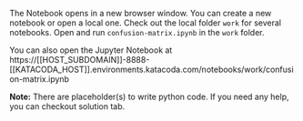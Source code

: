The Notebook opens in a new browser window. You can create a new notebook or open a local one. Check out the local folder `work` for several notebooks. Open and run `confusion-matrix.ipynb` in the `work` folder.

You can also open the Jupyter Notebook at https://[[HOST_SUBDOMAIN]]-8888-[[KATACODA_HOST]].environments.katacoda.com/notebooks/work/confusion-matrix.ipynb

**Note:**
There are placeholder(s) to write python code. If you need any help, you can checkout solution tab.